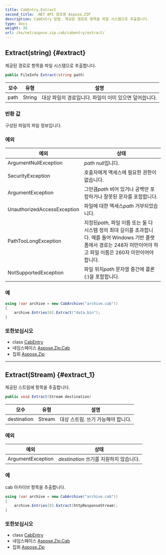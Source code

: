 ```yaml
---
title: CabEntry.Extract
second_title: .NET API 참조용 Aspose.ZIP
description: CabEntry 방법. 제공된 경로로 항목을 파일 시스템으로 추출합니다.
type: docs
weight: 30
url: /ko/net/aspose.zip.cab/cabentry/extract/
---
```

## Extract(string) {#extract}

제공된 경로로 항목을 파일 시스템으로 추출합니다.

```csharp
public FileInfo Extract(string path)
```

| 모수 | 유형 | 설명 |
| --- | --- | --- |
| path | String | 대상 파일의 경로입니다. 파일이 이미 있으면 덮어씁니다. |

### 반환 값

구성된 파일의 파일 정보입니다.

### 예외

| 예외 | 상태 |
| --- | --- |
| ArgumentNullException | *path* null입니다. |
| SecurityException | 호출자에게 액세스에 필요한 권한이 없습니다. |
| ArgumentException | 그만큼*path* 비어 있거나 공백만 포함하거나 잘못된 문자를 포함합니다. |
| UnauthorizedAccessException | 파일에 대한 액세스*path* 거부되었습니다. |
| PathTooLongException | 지정된*path*, 파일 이름 또는 둘 다 시스템 정의 최대 길이를 초과합니다. 예를 들어 Windows 기반 플랫폼에서 경로는 248자 미만이어야 하고 파일 이름은 260자 미만이어야 합니다. |
| NotSupportedException | 파일 위치*path* 문자열 중간에 콜론(:)을 포함합니다. |

### 예

```csharp
using (var archive = new CabArchive("archive.cab"))
{
    archive.Entries[0].Extract("data.bin");
}
```

### 또한보십시오

* class [CabEntry](../)
* 네임스페이스 [Aspose.Zip.Cab](../../cabentry/)
* 집회 [Aspose.Zip](../../../)

---

## Extract(Stream) {#extract_1}

제공된 스트림에 항목을 추출합니다.

```csharp
public void Extract(Stream destination)
```

| 모수 | 유형 | 설명 |
| --- | --- | --- |
| destination | Stream | 대상 스트림. 쓰기 가능해야 합니다. |

### 예외

| 예외 | 상태 |
| --- | --- |
| ArgumentException | *destination* 쓰기를 지원하지 않습니다. |

### 예

cab 아카이브 항목을 추출합니다.

```csharp
using (var archive = new CabArchive("archive.cab"))
{
    archive.Entries[0].Extract(httpResponseStream);
}
```

### 또한보십시오

* class [CabEntry](../)
* 네임스페이스 [Aspose.Zip.Cab](../../cabentry/)
* 집회 [Aspose.Zip](../../../)


